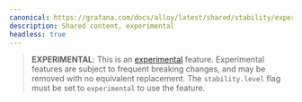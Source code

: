 ```yaml
---
canonical: https://grafana.com/docs/alloy/latest/shared/stability/experimental/
description: Shared content, experimental
headless: true
---
```


> **EXPERIMENTAL**: This is an [experimental][] feature.
> Experimental features are subject to frequent breaking changes, and may be removed with no equivalent replacement.
> The `stability.level` flag must be set to `experimental` to use the feature.

[experimental]: https://grafana.com/docs/release-life-cycle/
